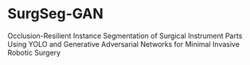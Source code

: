 # SurgSeg-GAN
Occlusion-Resilient Instance Segmentation of Surgical Instrument Parts Using YOLO and Generative Adversarial Networks for Minimal Invasive Robotic Surgery
